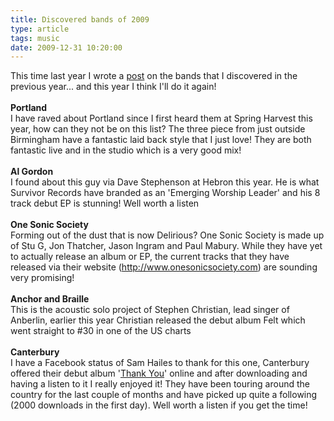```yaml
---
title: Discovered bands of 2009
type: article
tags: music
date: 2009-12-31 10:20:00
---
```

This time last year I wrote a <a href="http://jamesdoc.blogspot.com/2009/01/bands-i-discoveredwas-introduced-to-in.html">post</a> on the bands that I discovered in the previous year... and this year I think I'll do it again!<br /><br /><b>Portland</b><br />I have raved about Portland since I first heard them at Spring Harvest this year, how can they not be on this list?  The three piece from just outside Birmingham have a fantastic laid back style that I just love!  They are both fantastic live and in the studio which is a very good mix!<br /><br /><b>Al Gordon</b><br />I found about this guy via Dave Stephenson at Hebron this year.  He is what Survivor Records have branded as an 'Emerging Worship Leader' and his 8 track debut EP is stunning!  Well worth a listen<br /><br /><b>One Sonic Society</b><br />Forming out of the dust that is now Delirious? One Sonic Society is made up of Stu G, Jon Thatcher, Jason Ingram and Paul Mabury.  While they have yet to actually release an album or EP, the current tracks that they have released via their website (<a href="http://www.onesonicsociety.com/">http://www.onesonicsociety.com</a>) are sounding very promising!<br /><br /><b>Anchor and Braille</b><br />This is the acoustic solo project of Stephen Christian, lead singer of Anberlin, earlier this year Christian released the debut album Felt which went straight to #30 in one of the US charts<br /><br /><b>Canterbury</b><br />I have a Facebook status of Sam Hailes to thank for this one, Canterbury offered their debut album '<a href="https://fan.musicglue.com/sale/promoproducts.aspx?productid=98d5d1a0-807b-4038-8587-2b70507b0ee1">Thank You</a>' online and after downloading and having a listen to it I really enjoyed it!  They have been touring around the country for the last couple of months and have picked up quite a following (2000 downloads in the first day).  Well worth a listen if you get the time!<div class="blogger-post-footer"><img width='1' height='1' src='https://blogger.googleusercontent.com/tracker/31453821-6220504104408655984?l=www.jamesdoc.co.uk' alt='' /></div>
